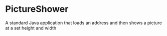 # PictureShower
A standard Java application that loads an address and then shows a picture at a set height and width
